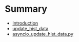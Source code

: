 # Summary

* [Introduction](README.md)
* [update\_hist\_data](updatehist-data.md)
* [asyncio\_update\_hist\_data.py](asyncioupdate-hist-data-py.md)

